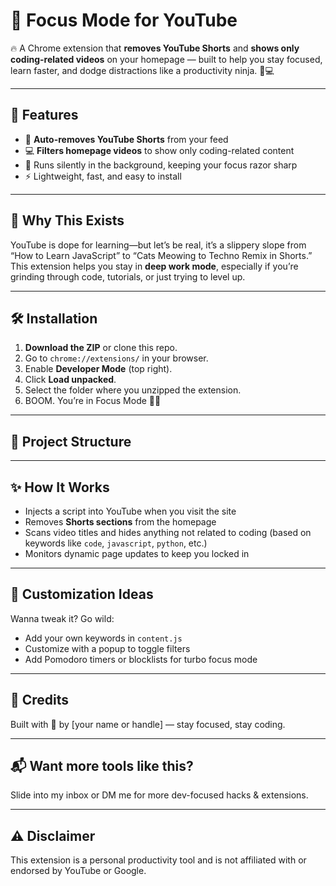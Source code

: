 # 🎯 Focus Mode for YouTube

🔥 A Chrome extension that **removes YouTube Shorts** and **shows only coding-related videos** on your homepage — built to help you stay focused, learn faster, and dodge distractions like a productivity ninja. 🥷💻

---

## 🚀 Features

- 🧹 **Auto-removes YouTube Shorts** from your feed
- 💻 **Filters homepage videos** to show only coding-related content
- 👀 Runs silently in the background, keeping your focus razor sharp
- ⚡ Lightweight, fast, and easy to install

---

## 🧠 Why This Exists

YouTube is dope for learning—but let’s be real, it’s a slippery slope from “How to Learn JavaScript” to “Cats Meowing to Techno Remix in Shorts.”  
This extension helps you stay in **deep work mode**, especially if you’re grinding through code, tutorials, or just trying to level up.

---

## 🛠 Installation

1. **Download the ZIP** or clone this repo.
2. Go to `chrome://extensions/` in your browser.
3. Enable **Developer Mode** (top right).
4. Click **Load unpacked**.
5. Select the folder where you unzipped the extension.
6. BOOM. You’re in Focus Mode 😤🧠

---

## 📁 Project Structure


---

## ✨ How It Works

- Injects a script into YouTube when you visit the site
- Removes **Shorts sections** from the homepage
- Scans video titles and hides anything not related to coding (based on keywords like `code`, `javascript`, `python`, etc.)
- Monitors dynamic page updates to keep you locked in

---

## 🧩 Customization Ideas

Wanna tweak it? Go wild:
- Add your own keywords in `content.js`
- Customize with a popup to toggle filters
- Add Pomodoro timers or blocklists for turbo focus mode

---

## 🙏 Credits

Built with 💖 by [your name or handle] — stay focused, stay coding.

---

## 📬 Want more tools like this?

Slide into my inbox or DM me for more dev-focused hacks & extensions.

---

## ⚠️ Disclaimer

This extension is a personal productivity tool and is not affiliated with or endorsed by YouTube or Google.
